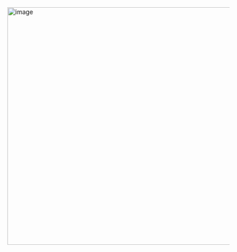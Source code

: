 <img width="960" height="540" alt="image" src="https://github.com/user-attachments/assets/ffea3f71-ead5-4284-8647-f5c3f31a0100" />
